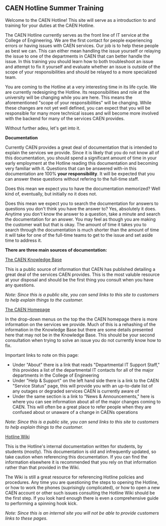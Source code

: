 ## CAEN Hotline Summer Training

Welcome to the CAEN Hotline! This site will serve as a introduction to and training for your duties at the CAEN Hotline.

The CAEN Hotline currently serves as the front line of IT service at the College of Engineering. We are the first contact for people experiencing errors or having issues with CAEN services. Our job is to help these people as best we can. This can either mean handling the issue yourself or relaying the issue to one of the departments in CAEN that can better handle the issue. In this training you should learn how to both troubleshoot an issue and attempt to fix it yourself and evaluate whether an issue is outside of the scope of your responsibilities and should be relayed to a more specialized team.

You are coming to the Hotline at a very interesting time in its life cycle. We are currently redesigning the Hotline. Its responsibilities and role at the university will be changing while you are here. This means the aforementioned "scope of your responsibilities" will be changing. While these changes are not yet well defined, you can expect that you will be responsible for many more technical issues and will become more involved with the backend for many of the services CAEN provides.

Without further adeu, let's get into it.


<summary><strong>Documentation</strong></summary>

<p>Currently CAEN provides a great deal of documentation that is intended to explain the services we provide. Since it is likely that you do not know all of this documentation, you should spend a significant amount of time in your early employment at the Hotline reading this documentation and becoming very familiar with it. Questions that can be answered with-in this documentation are 100% <strong>your responsibility</strong>. It will be expected that you can answer these questions without refering to the full-time staff.</p>

<p>Does this mean we expect you to have the documentation memorized? Well kind of, eventually, but initially no it does not.</p>

<p>Does this mean we expect you to search the documentation for answers to questions you don't think you have the answer to? Yes, absolutely it does. Anytime you don't know the answer to a question, take a minute and search the documentation for an answer. You may feel as though you are making the customer wait but that is okay. The amount of time it takes you to search through the documentation is much shorter than the amount of time it will take for one of the full-time teams to get to the issue and set aside time to address it.</p>

<p><strong>There are three main sources of documentation:</strong></p>

<p><a href='https://caenfaq.engin.umich.edu/'>The CAEN Knowledge Base</a></p>

<p>This is a public source of information that CAEN has published detailing a great deal of the services CAEN provides. This is the most valuble resource at your disposal and should be the first thing you consult when you have any questions.</p>

<p><em>Note: Since this is a public site, you can send links to this site to customers to help explain things to the customer.</em></p>

<p><a href='https://caen.engin.umich.edu'>The CAEN Homepage</a></p>

<p>In the drop-down menus on the top the the CAEN homepage there is more information on the services we provide. Much of this is a rehashing of the information in the Knowledge Base but there are some details presented here that may not be in the Knowledge Base. This should be your second consultation when trying to solve an issue you do not currently know how to fix.</p>

<p>Important links to note on this page:</p>
<ul><li>Under "About" there is a link that reads "Departmental IT Support Staff," this provides a list of the departmental IT contacts for all of the major departments in the College of Engineering</li>
<li>Under "Help & Support" on the left hand side there is a link to the CAEN "Service Status" page, this will provide you with an up-to-date list of any outages or degraded services CAEN is currently aware of</li>
<li>Under the same section is a link to "News & Announcements," here is where you can see information about all of the major changes coming to CAEN. This will often be a great place to refer people when they are confused about or unaware of a change in CAENs operations</li></ul>

<p><em>Note: Since this is a public site, you can send links to this site to customers to help explain things to the customer.</em></p>

<p><a href='https://webservices.itcs.umich.edu/mediawiki/hotline/index.php/Main_Page'>Hotline Wiki</a>
  
<p>This is the Hotline's internal documentation written for students, by students (mostly). This documentation is old and infrequently updated, so take caution when referencing this documentation. If you can find the information elsewhere it is recommended that you rely on that information rather than that provided in the Wiki.</p>

<p>The Wiki is still a great resource for referencing Hotline policies and procedures. Any time you are questioning the steps to opening the Hotline, or how to work the phones (suprisingly complicated), or how to open a new CAEN account or other such issues consulting the Hotline Wiki should be the first step. If you look hard enough there is even a comprehensive guide to performing a spinning hook kick.</p>

<p><em>Note: Since this is an internal site you will not be able to provide customers links to these pages.</em></p>








